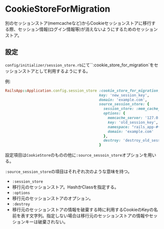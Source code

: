 # CookieStoreForMigration

別のセッションストア(memcacheなど)からCookieセッションストアに移行する際、セッション情報(ログイン情報等)が消えないようにするためのセッションストア。

## 設定
`config/initializer/session_store.rb`にて``:cookie_store_for_migration`をセッションストアとして利用するようにする。

例:
```ruby
RailsApp::Application.config.session_store :cookie_store_for_migration,
                                           key: 'new_session_key',
                                           domain: 'example.com',
                                           source_session_store: {
                                             session_store: :mem_cache_store,
                                             options: {
                                               memcache_server: '127.0.0.1:11211',
                                               key: 'old_session_key',
                                               namespace: "rails_app-#{Rails.env}",
                                               domain: 'example.com'
                                             },
                                             destroy: 'destroy_old_session'
                                           }
```

設定項目は`CookieStore`のものの他に`:source_sessoin_store`オプションを用いる。

`:source_session_store`の項目はそれぞれ次のような意味を持つ。
 * `:session_store`
  * 移行元のセッションストア。HashかClassを指定する。
 * `:options`
  * 移行元のセッションストアのオプション。
 * `:destroy`
  * 移行元のセッションストアの情報を破棄する時に利用するCookieのKeyの名前を表す文字列。指定しない場合は移行元のセッションストアの情報やセッションキーは破棄されない。
